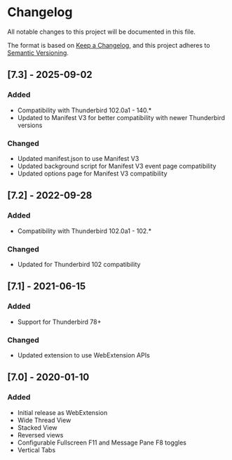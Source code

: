 # Changelog

All notable changes to this project will be documented in this file.

The format is based on [Keep a Changelog](https://keepachangelog.com/en/1.0.0/),
and this project adheres to [Semantic Versioning](https://semver.org/spec/v2.0.0.html).

## [7.3] - 2025-09-02

### Added
- Compatibility with Thunderbird 102.0a1 - 140.*
- Updated to Manifest V3 for better compatibility with newer Thunderbird versions

### Changed
- Updated manifest.json to use Manifest V3
- Updated background script for Manifest V3 event page compatibility
- Updated options page for Manifest V3 compatibility

## [7.2] - 2022-09-28

### Added
- Compatibility with Thunderbird 102.0a1 - 102.*

### Changed
- Updated for Thunderbird 102 compatibility

## [7.1] - 2021-06-15

### Added
- Support for Thunderbird 78+

### Changed
- Updated extension to use WebExtension APIs

## [7.0] - 2020-01-10

### Added
- Initial release as WebExtension
- Wide Thread View
- Stacked View
- Reversed views
- Configurable Fullscreen F11 and Message Pane F8 toggles
- Vertical Tabs